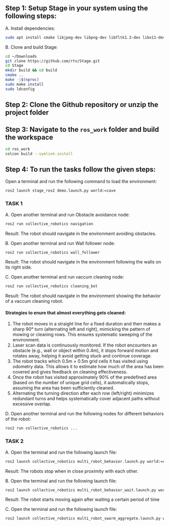 ## Step 1: Setup Stage in your system using the following steps:

A. Install dependencies:

```bash
sudo apt install cmake libjpeg-dev libpng-dev libfltk1.3-dev libx11-dev libxt-dev libltdl-dev
```

B. Clone and build Stage:

```bash
cd ~/Downloads
git clone https://github.com/rtv/Stage.git
cd Stage
mkdir build && cd build
cmake ..
make -j$(nproc)
sudo make install
sudo ldconfig
```

## Step 2: Clone the Github repository or unzip the project folder

## Step 3: Navigate to the `ros_work` folder and build the workspace

```bash
cd ros_work
colcon build --symlink-install 
```
## Step 4: To run the tasks follow the given steps:

Open a terminal and run the following command to load the environment:

```bash
ros2 launch stage_ros2 demo.launch.py world:=cave
```

### TASK 1

A. Open another terminal and run Obstacle avoidance node:

```bash
ros2 run collective_robotics navigation
```

Result: The robot should navigate in the environment avoiding obstacles.

B. Open another terminal and run Wall follower node:

```bash
ros2 run collective_robotics wall_follower
```

Result: The robot should navigate in the environment following the walls on its right side.

C. Open another terminal and run vaccum cleaning node:

```bash
ros2 run collective_robotics cleaning_bot
```

Result: The robot should navigate in the environment showing the behavior of a vaccum cleaning robot.

#### Strategies to enure  that almost everything gets cleaned:

1. The robot moves in a straight line for a fixed duration and then makes a sharp 90° turn (alternating left and right), mimicking the pattern of mowing or cleaning rows. This ensures systematic sweeping of the environment.
2. Laser scan data is continuously monitored. If the robot encounters an obstacle (e.g., wall or object within 0.4m), it stops forward motion and rotates away, helping it avoid getting stuck and continue coverage.
3. The robot tracks which 0.5m × 0.5m grid cells it has visited using odometry data. This allows it to estimate how much of the area has been covered and gives feedback on cleaning effectiveness.
4. Once the robot has visited approximately 90% of the predefined area (based on the number of unique grid cells), it automatically stops, assuming the area has been sufficiently cleaned.
5. Alternating the turning direction after each row (left/right) minimizes redundant turns and helps systematically cover adjacent paths without excessive overlap.

D. Open another terminal and run the following nodes for different behaviors of the robot:

```bash
ros2 run collective_robotics ...
```

### TASK 2

A. Open the terminal and run the following launch file:

```bash
ros2 launch collective_robotics multi_robot_behavior.launch.py world:=cave_multi
```
Result: The robots stop when in close proximity with each other.

B. Open the terminal and run the following launch file:

```bash
ros2 launch collective_robotics multi_robot_behavior_wait.launch.py world:=cave_multi
```
Result: The robot starts  moving again after waiting a certain period of time

C. Open the terminal and run the following launch file:

```bash
ros2 launch collective_robotics multi_robot_swarm_aggregate.launch.py world:=cave_multi
```


